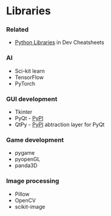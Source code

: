 # Libraries

### Related

- [Python Libraries](https://michaelcurrin.github.io/dev-cheatsheets/cheatsheets/python/libraries/) in Dev Cheatsheets


### AI

- Sci-kit learn
- TensorFlow
- PyTorch


### GUI development

- Tkinter
- PyQt - [PyPI](https://pypi.org/project/PyQt5/)
- QtPy - [PyPI](https://pypi.org/project/QtPy/) abtraction layer for PyQt


### Game development

- pygame
- pyopenGL
- panda3D


### Image processing

- Pillow
- OpenCV
- scikit-image
